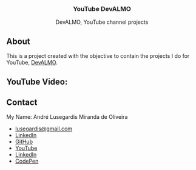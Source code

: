 <br />
<p align="center">

  <h3 align="center">YouTube DevALMO</h3>

  <p align="center">
    DevALMO, YouTube channel projects
  </p>
</p>

## About

This is a project created with the objective to contain the projects I do for YouTube, [DevALMO](https://www.youtube.com/channel/UCoxaVAl8-XHPv__s48HMPZA).

## YouTube Video:

## Contact

My Name: André Lusegardis Miranda de Oliveira

- lusegardis@gmail.com
- [LinkedIn](https://www.linkedin.com/in/andr%C3%A9-lusegardis/detail/recent-activity/shares/)
- [GitHub](https://github.com/MestreALMO)
- [YouTube](https://www.youtube.com/channel/UCoxaVAl8-XHPv__s48HMPZA)
- [LinkedIn](https://twitter.com/Lusegardis)
- [CodePen](https://codepen.io/MestreALMO)

